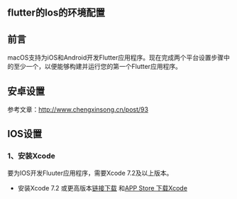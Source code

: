 ## flutter的Ios的环境配置
## 前言
macOS支持为iOS和Android开发Flutter应用程序。现在完成两个平台设置步骤中的至少一个，以便能够构建并运行您的第一个Flutter应用程序。

## 安卓设置
参考文章：http://www.chengxinsong.cn/post/93

## IOS设置
### 1、安装Xcode
要为IOS开发Fluuter应用程序，需要Xcode 7.2及以上版本。

+ 安装Xcode 7.2 或更高版本[链接下载](https://developer.apple.com/xcode/)
和[APP Store 下载Xcode](https://apps.apple.com/us/app/xcode/id497799835)
